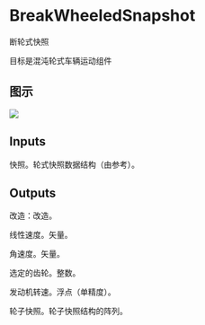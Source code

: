 # BreakWheeledSnapshot

断轮式快照

目标是混沌轮式车辆运动组件

## 图示

![]($-20221218-21245042.png)

## Inputs

快照。轮式快照数据结构（由参考）。  

## Outputs

改造：改造。

线性速度。矢量。

角速度。矢量。

选定的齿轮。整数。

发动机转速。浮点（单精度）。

轮子快照。轮子快照结构的阵列。
